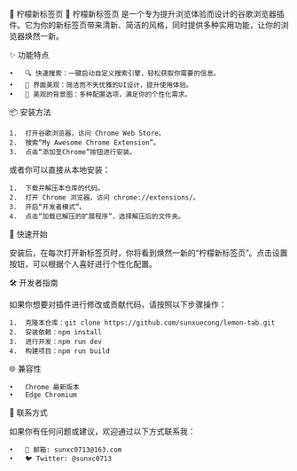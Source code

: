 
 🍋 柠檬新标签页
🚀 柠檬新标签页 是一个专为提升浏览体验而设计的谷歌浏览器插件。它为你的新标签页带来清新、简洁的风格，同时提供多种实用功能，让你的浏览器焕然一新。

✨ 功能特点

	•	🔍 快速搜索：一键启动自定义搜索引擎，轻松获取你需要的信息。
	•	🎨 界面美观：简洁而不失优雅的UI设计，提升使用体验。
	•	🌅 美观的背景图：多种配置选项，满足你的个性化需求。

📦 安装方法

	1.	打开谷歌浏览器，访问 Chrome Web Store。
	2.	搜索“My Awesome Chrome Extension”。
	3.	点击“添加至Chrome”按钮进行安装。

或者你可以直接从本地安装：

	1.	下载并解压本仓库的代码。
	2.	打开 Chrome 浏览器，访问 chrome://extensions/。
	3.	开启“开发者模式”。
	4.	点击“加载已解压的扩展程序”，选择解压后的文件夹。

🚀 快速开始

安装后，在每次打开新标签页时，你将看到焕然一新的“柠檬新标签页”。点击设置按钮，可以根据个人喜好进行个性化配置。


🛠️ 开发者指南

如果你想要对插件进行修改或贡献代码，请按照以下步骤操作：

	1.	克隆本仓库：git clone https://github.com/sunxuecong/lemon-tab.git
	2.	安装依赖：npm install
	3.	进行开发：npm run dev
	4.	构建项目：npm run build

🌐 兼容性

	•	Chrome 最新版本
	•	Edge Chromium

👥 联系方式

如果你有任何问题或建议，欢迎通过以下方式联系我：

	•	📧 邮箱: sunxc0713@163.com
	•	🐦 Twitter: @sunxc0713


